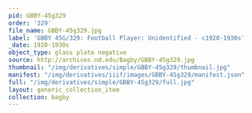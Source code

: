 ```yaml
---
pid: GBBY-45g329
order: '329'
file_name: GBBY-45g329.jpg
label: 'GBBY 45G/329: Football Player: Unidentified - c1920-1930s'
_date: 1920-1930s
object_type: glass plate negative
source: http://archives.nd.edu/Bagby/GBBY-45g329.jpg
thumbnail: "/img/derivatives/simple/GBBY-45g329/thumbnail.jpg"
manifest: "/img/derivatives/iiif/images/GBBY-45g329/manifest.json"
full: "/img/derivatives/simple/GBBY-45g329/full.jpg"
layout: generic_collection_item
collection: bagby
---
```

